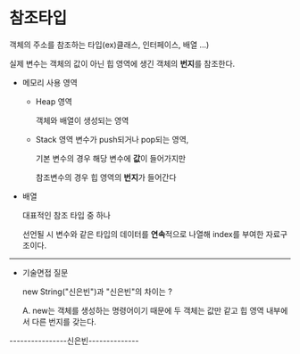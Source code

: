 # 참조타입

객체의 주소를 참조하는 타입(ex)클래스, 인터페이스, 배열 ...)

실제 변수는 객체의 값이 아닌 힙 영역에 생긴 객체의 **번지**를 참조한다.

* 메모리 사용 영역

    * Heap 영역
        
        객체와 배열이 생성되는 영역

    * Stack 영역
        변수가 push되거나 pop되는 영역, 
        
        기본 변수의 경우 해당 변수에 **값**이 들어가지만 
        
        참조변수의 경우 힙 영역의 **번지**가 들어간다

* 배열

    대표적인 참조 타입 중 하나

    선언될 시 변수와 같은 타입의 데이터를 **연속**적으로 나열해 index를 부여한 자료구조이다.

***

* 기술면접 질문

    new String("신은빈")과 "신은빈"의 차이는 ?

    A. new는 객체를 생성하는 명령어이기 때문에 두 객체는 값만 같고 힙 영역 내부에서 다른 번지를 갖는다.

----------------신은빈--------------